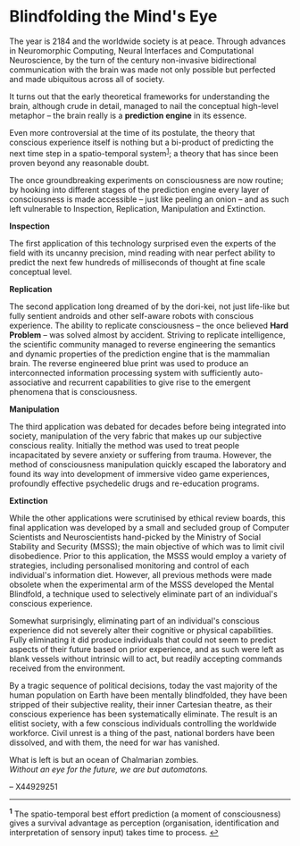 # Blindfolding the Mind's Eye

The year is 2184 and the worldwide society is at peace. Through advances in Neuromorphic Computing, Neural Interfaces and Computational Neuroscience, by the turn of the century non-invasive bidirectional communication with the brain was made not only possible but perfected and made ubiquitous across all of society.

It turns out that the early theoretical frameworks for understanding the brain, although crude in detail, managed to nail the conceptual high-level metaphor – the brain really is a **prediction engine** in its essence.

Even more controversial at the time of its postulate, the theory that conscious experience itself is nothing but a bi-product of predicting the next time step in a spatio-temporal system<sup id="anchor1">[1](#footnote1)</sup>; a theory that has since been proven beyond any reasonable doubt.

The once groundbreaking experiments on consciousness are now routine; by hooking into different stages of the prediction engine every layer of consciousness is made accessible – just like peeling an onion – and as such left vulnerable to Inspection, Replication, Manipulation and Extinction.

**Inspection**

The first application of this technology surprised even the experts of the field with its uncanny precision, mind reading with near perfect ability to predict the next few hundreds of milliseconds of thought at fine scale conceptual level.

**Replication**

The second application long dreamed of by the dori-kei, not just life-like but fully sentient androids and other self-aware robots with conscious experience. The ability to replicate consciousness – the once believed **Hard Problem** – was solved almost by accident. Striving to replicate intelligence, the scientific community managed to reverse engineering the semantics and dynamic properties of the prediction engine that is the mammalian brain. The reverse engineered blue print was used to produce an interconnected information processing system with sufficiently auto-associative and recurrent capabilities to give rise to the emergent phenomena that is consciousness.

**Manipulation**

The third application was debated for decades before being integrated into society, manipulation of the very fabric that makes up our subjective conscious reality. Initially the method was used to treat people incapacitated by severe anxiety or suffering from trauma. However, the method of consciousness manipulation quickly escaped the laboratory and found its way into development of immersive video game experiences, profoundly effective psychedelic drugs and re-education programs.

**Extinction**

While the other applications were scrutinised by ethical review boards, this final application was developed by a small and secluded group of Computer Scientists and Neuroscientists hand-picked by the Ministry of Social Stability and Security (MSSS); the main objective of which was to limit civil disobedience. Prior to this application, the MSSS would employ a variety of strategies, including personalised monitoring and control of each individual's information diet. However, all previous methods were made obsolete when the experimental arm of the MSSS developed the Mental Blindfold, a technique used to selectively eliminate part of an individual's conscious experience.

Somewhat surprisingly, eliminating part of an individual's conscious experience did not severely alter their cognitive or physical capabilities. Fully eliminating it did produce individuals that could not seem to predict aspects of their future based on prior experience, and as such were left as blank vessels without intrinsic will to act, but readily accepting commands received from the environment.

By a tragic sequence of political decisions, today the vast majority of the human population on Earth have been mentally blindfolded, they have been stripped of their subjective reality, their inner Cartesian theatre, as their conscious experience has been systematically eliminate. The result is an elitist society, with a few conscious individuals controlling the worldwide workforce. Civil unrest is a thing of the past, national borders have been dissolved, and with them, the need for war has vanished.

What is left is but an ocean of Chalmarian zombies.<br>
*Without an eye for the future, we are but automatons.*

– X44929251

---

<sup><b id="footnote1">1</b></sup> The spatio-temporal best effort prediction (a moment of consciousness) gives a survival advantage as perception (organisation, identification and interpretation of sensory input) takes time to process. [↩](#anchor1)
